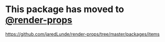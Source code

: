 # This package has moved to [@render-props](https://github.com/jaredlunde/render-props)

https://github.com/jaredLunde/render-props/tree/master/packages/items
